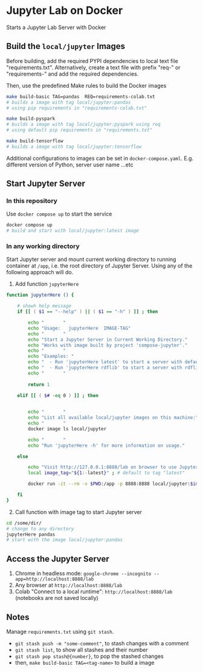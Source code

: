 # Jupyter Lab on Docker

Starts a Jupyter Lab Server with Docker

## Build the `local/jupyter` Images

Before building, add the required PYPI dependencies to local text file "requirements.txt". Alternatively, create a text file with prefix "req-" or "requirements-" and add the required dependencies.

Then, use the predefined Make rules to build the Docker images

```bash
make build-basic TAG=pandas  REQ=requirements-colab.txt
# builds a image with tag local/jupyter:pandas 
# using pip requirements in "requirements-colab.txt"

make build-pyspark
# builds a image with tag local/jupyter:pyspark using req
# using default pip requirements in "requirements.txt"

make build-tensorflow
# builds a image with tag local/jupyter:tensorflow
```

Additional configurations to images can be set in `docker-compose.yaml`. E.g. different version of Python, server user name ...etc

## Start Jupyter Server

### In this repository

Use `docker compose up` to start the service

```bash
docker compose up
# build and start with local/jupyter:latest image
```

### In any working directory

Start Jupyter server and mount current working directory to running container at `/app`, i.e. the root directory of Jupyter Server. Using any of the following approach will do.

1. Add function `jupyterHere`

```bash
function jupyterHere () {

    # showh help message
    if [[ ( $1 == "--help" ) || ( $1 == "-h" ) ]] ; then

        echo "       " 
        echo "Usage:   jupyterHere  IMAGE-TAG" 
        echo "       " 
        echo "Start a Jupyter Server in Current Working Directory."
        echo "Works with image built by project 'compose-jupyter'." 
        echo "       " 
        echo "Examples: " 
        echo "  - Run 'jupyterHere latest' to start a server with default image"
        echo "  - Run 'jupyterHere rdflib' to start a server with rdflib image"
        echo "       " 
        
        return 1

    elif [[ ( $# -eq 0 ) ]] ; then

        
        echo "       " 
        echo "List all available local/jupyter images on this machine:"
        echo "       "
        docker image ls local/jupyter

        echo "       " 
        echo "Run 'jupyterHere -h' for more information on usage."

    else

        echo "Visit http://127.0.0.1:8888/lab on browser to use Jupyter Lab"
        local image_tag="${1:-latest}" ; # default to tag "latest"

        docker run -it --rm -v $PWD:/app -p 8888:8888 local/jupyter:$image_tag ;

    fi
}
```

2. Call function with image tag to start Jupyter server

```bash
cd /some/dir/
# change to any directory
jupyterHere pandas
# start with the image local/jupyter:pandas
```

## Access the Jupyter Server

1. Chrome in headless mode: `google-chrome --incognito --app=http://localhost:8888/lab`
2. Any browser at `http://localhost:8888/lab`
3. Colab "Connect to a local runtime": `http://localhost:8888/lab` (notebooks are not saved locally)

## Notes

Manage `requirements.txt` using `git stash`.  

+ `git stash push -m "some-comment"`, to stash changes with a comment
+ `git stash list`, to show all stashes and their number
+ `git stash pop stash@{number}`, to pop the stashed changes
+ then, `make build-basic TAG=<tag-name>` to build a image
